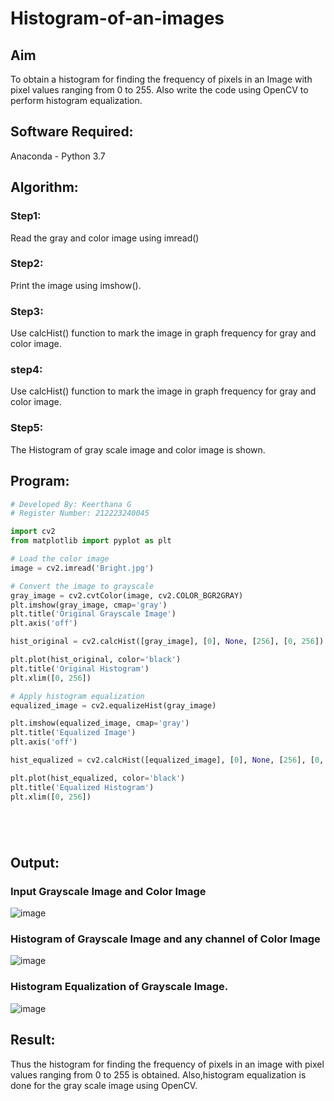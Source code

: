 # Histogram-of-an-images
## Aim
To obtain a histogram for finding the frequency of pixels in an Image with pixel values ranging from 0 to 255. Also write the code using OpenCV to perform histogram equalization.

## Software Required:
Anaconda - Python 3.7

## Algorithm:
### Step1:
Read the gray and color image using imread()

### Step2:
Print the image using imshow().



### Step3:
Use calcHist() function to mark the image in graph frequency for gray and color image.

### step4:
Use calcHist() function to mark the image in graph frequency for gray and color image.

### Step5:
The Histogram of gray scale image and color image is shown.


## Program:
```python
# Developed By: Keerthana G
# Register Number: 212223240045

import cv2
from matplotlib import pyplot as plt

# Load the color image
image = cv2.imread('Bright.jpg')

# Convert the image to grayscale
gray_image = cv2.cvtColor(image, cv2.COLOR_BGR2GRAY)
plt.imshow(gray_image, cmap='gray')
plt.title('Original Grayscale Image')
plt.axis('off')

hist_original = cv2.calcHist([gray_image], [0], None, [256], [0, 256])

plt.plot(hist_original, color='black')
plt.title('Original Histogram')
plt.xlim([0, 256])

# Apply histogram equalization
equalized_image = cv2.equalizeHist(gray_image)

plt.imshow(equalized_image, cmap='gray')
plt.title('Equalized Image')
plt.axis('off')

hist_equalized = cv2.calcHist([equalized_image], [0], None, [256], [0, 256])

plt.plot(hist_equalized, color='black')
plt.title('Equalized Histogram')
plt.xlim([0, 256])






```
## Output:
### Input Grayscale Image and Color Image
![image](https://github.com/user-attachments/assets/e23c0218-559b-4882-b1db-17fc71012cb0)

### Histogram of Grayscale Image and any channel of Color Image
![image](https://github.com/user-attachments/assets/55e3c3e3-694f-4f56-96cb-6138cadb4433)

### Histogram Equalization of Grayscale Image.
![image](https://github.com/user-attachments/assets/9f09a481-971b-4579-96f7-04c5b2c6f7fe)





## Result: 
Thus the histogram for finding the frequency of pixels in an image with pixel values ranging from 0 to 255 is obtained. Also,histogram equalization is done for the gray scale image using OpenCV.
